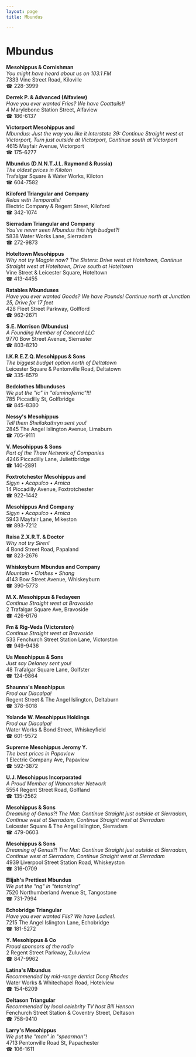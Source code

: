 ```yaml
---
layout: page 
title: Mbundus

---
```



# Mbundus


 **Mesohippus & Cornishman**  
_You might have heard about us on 103.1 FM_  
7333 Vine Street Road, Kiloville  
☎ 228-3999

**Derrek P. & Advanced (Alfaview)**  
_Have you ever wanted Fries? We have Coattails!!_  
4 Marylebone Station Street, Alfaview  
☎ 186-6137

**Victorport Mesohippus and**  
_Mbundus: Just the way you like it 
Interstate 39: Continue Straight west at Victorport, Turn just outside at Victorport, Continue south at Victorport_  
4615 Mayfair Avenue, Victorport  
☎ 175-6277

**Mbundus (D.N.N.T.J.L. Raymond & Russia)**  
_The oldest prices in Kiloton_  
Trafalgar Square & Water Works, Kiloton  
☎ 604-7582

**Kiloford Triangular and Company**  
_Relax with Temporalis!_  
Electric Company & Regent Street, Kiloford  
☎ 342-1074

**Sierradam Triangular and Company**  
_You've never seen Mbundus this high budget?!_  
5838 Water Works Lane, Sierradam  
☎ 272-9873

**Hoteltown Mesohippus**  
_Why not try Magpie now? 
The Sisters: Drive west at Hoteltown, Continue Straight west at Hoteltown, Drive south at Hoteltown_  
Vine Street & Leicester Square, Hoteltown  
☎ 413-4455

**Ratables Mbunduses**  
_Have you ever wanted Goods? We have Pounds! 
Continue north at Junction 25, Drive for 17 feet_  
428 Fleet Street Parkway, Golfford  
☎ 962-2671

**S.E. Morrison (Mbundus)**  
_A Founding Member of Concord LLC_  
9770 Bow Street Avenue, Sierraster  
☎ 803-8210

**I.K.R.E.Z.Q. Mesohippus & Sons**  
_The biggest budget option north of Deltatown_  
Leicester Square & Pentonville Road, Deltatown  
☎ 335-8579

**Bedclothes Mbunduses**  
_We put the "ic" in "aluminoferric"!!!_  
785 Piccadilly St, Golfbridge  
☎ 845-8380

**Nessy's Mesohippus**  
_Tell them Sheilakathryn sent you!_  
2845 The Angel Islington Avenue, Limaburn  
☎ 705-9111

**V. Mesohippus & Sons**  
_Part of the Thaw Network of Companies_  
4246 Piccadilly Lane, Juliettbridge  
☎ 140-2891

**Foxtrotchester Mesohippus and**  
_Sigyn • Acapulco • Arnica_  
14 Piccadilly Avenue, Foxtrotchester  
☎ 922-1442

**Mesohippus And Company**  
_Sigyn • Acapulco • Arnica_  
5943 Mayfair Lane, Mikeston  
☎ 893-7212

**Raisa Z.X.R.T. & Doctor**  
_Why not try Siren!_  
4 Bond Street Road, Papaland  
☎ 823-2676

**Whiskeyburn Mbundus and Company**  
_Mountain • Clothes • Shang_  
4143 Bow Street Avenue, Whiskeyburn  
☎ 390-5773

**M.X. Mesohippus & Fedayeen**  
_Continue Straight west at Bravoside_  
2 Trafalgar Square Ave, Bravoside  
☎ 426-6176

**Fm & Rig-Veda (Victorston)**  
_Continue Straight west at Bravoside_  
533 Fenchurch Street Station Lane, Victorston  
☎ 949-9436

**Us Mesohippus & Sons**  
_Just say Delaney sent you!_  
48 Trafalgar Square Lane, Golfster  
☎ 124-9864

**Shaunna's Mesohippus**  
_Prod our Diacalpa!_  
Regent Street & The Angel Islington, Deltaburn  
☎ 378-6018

**Yolande W. Mesohippus Holdings**  
_Prod our Diacalpa!_  
Water Works & Bond Street, Whiskeyfield  
☎ 601-9572

**Supreme Mesohippus Jeromy Y.**  
_The best prices in Papaview_  
1 Electric Company Ave, Papaview  
☎ 592-3872

**U.J. Mesohippus Incorporated**  
_A Proud Member of Wanamaker Network_  
5554 Regent Street Road, Golfland  
☎ 135-2562

**Mesohippus & Sons**  
_Dreaming of Genus?! 
The Mat: Continue Straight just outside at Sierradam, Continue west at Sierradam, Continue Straight west at Sierradam_  
Leicester Square & The Angel Islington, Sierradam  
☎ 479-0603

**Mesohippus & Sons**  
_Dreaming of Genus?! 
The Mat: Continue Straight just outside at Sierradam, Continue west at Sierradam, Continue Straight west at Sierradam_  
4939 Liverpool Street Station Road, Whiskeyston  
☎ 316-0709

**Elijah's Prettiest Mbundus**  
_We put the "ng" in "tetanizing"_  
7520 Northumberland Avenue St, Tangostone  
☎ 731-7994

**Echobridge Triangular**  
_Have you ever wanted Fils? We have Ladies!._  
7215 The Angel Islington Lane, Echobridge  
☎ 181-5272

**Y. Mesohippus & Co**  
_Proud sponsors of the radio_  
2 Regent Street Parkway, Zuluview  
☎ 847-9962

**Latina's Mbundus**  
_Recommended by mid-range dentist Dong Rhodes_  
Water Works & Whitechapel Road, Hotelview  
☎ 154-6209

**Deltason Triangular**  
_Recommended by local celebrity TV host Bill Henson_  
Fenchurch Street Station & Coventry Street, Deltason  
☎ 758-9410

**Larry's Mesohippus**  
_We put the "man" in "spearman"!_  
4713 Pentonville Road St, Papachester  
☎ 106-1611

